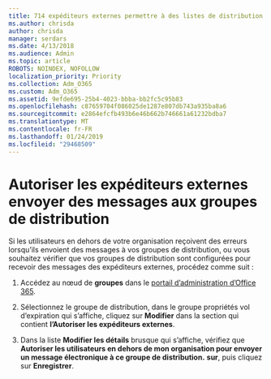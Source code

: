```yaml
---
title: 714 expéditeurs externes permettre à des listes de distribution de messagerie
ms.author: chrisda
author: chrisda
manager: serdars
ms.date: 4/13/2018
ms.audience: Admin
ms.topic: article
ROBOTS: NOINDEX, NOFOLLOW
localization_priority: Priority
ms.collection: Adm_O365
ms.custom: Adm_O365
ms.assetid: 9efde695-25b4-4023-bbba-bb2fc5c95b83
ms.openlocfilehash: c87659704f086025de1287e807db743a935ba8a6
ms.sourcegitcommit: e2864efcfb493b6e46b662b746661a61232bdba7
ms.translationtype: MT
ms.contentlocale: fr-FR
ms.lasthandoff: 01/24/2019
ms.locfileid: "29468509"
---
```

# <a name="allow-external-senders-to-send-messages-to-distribution-groups"></a>Autoriser les expéditeurs externes envoyer des messages aux groupes de distribution

Si les utilisateurs en dehors de votre organisation reçoivent des erreurs lorsqu’ils envoient des messages à vos groupes de distribution, ou vous souhaitez vérifier que vos groupes de distribution sont configurées pour recevoir des messages des expéditeurs externes, procédez comme suit :
  
1. Accédez au nœud de **groupes** dans le [portail d’administration d’Office 365](https://portal.office.com/adminportal/home#/groups).
    
2. Sélectionnez le groupe de distribution, dans le groupe propriétés vol d’expiration qui s’affiche, cliquez sur **Modifier** dans la section qui contient **l’Autoriser les expéditeurs externes**.
    
3. Dans la liste **Modifier les détails** brusque qui s’affiche, vérifiez que **Autoriser les utilisateurs en dehors de mon organisation pour envoyer un message électronique à ce groupe de distribution.** **sur**, puis cliquez sur **Enregistrer**.
    

